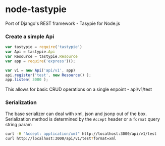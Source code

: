 node-tastypie
=============

Port of Django's REST framework - Tasypie for Node.js


### Create a simple Api

```js
var tastypie = require('tastypie')
var Api = tastypie.Api
var Resource = tastypie.Resource
var app = require('express')();

var v1 = new Api('api/v1', app)
api.register('test', new Resource() );
app.listen( 3000 );
```

This allows for basic CRUD operations on a single enpoint - api/v1/test

### Serialization
The base serializer can deal with xml, json and jsonp out of the box. Serialization method is determined by the `Accept` header or a `format` query string param

```sh
curl -H "Accept: application/xml" http://localhost:3000/api/v1/test
curl http://localhost:3000/api/v1/test?format=xml
```